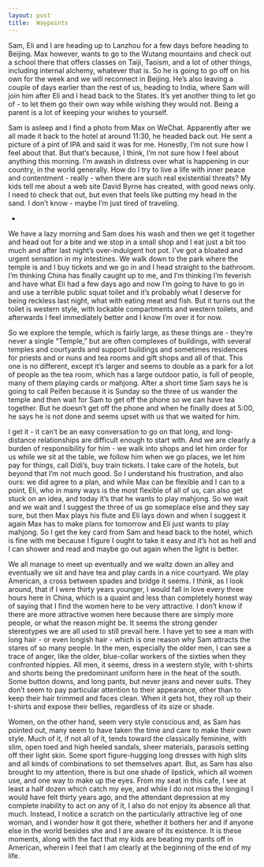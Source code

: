 ```yaml
---
layout: post
title:  Waypoints
---
```

Sam, Eli and I are heading up to Lanzhou for a few days before heading to Beijing. Max however, wants to go to the Wutang mountains and check out a school there that offers classes on Taiji, Taoism, and a lot of other things, including internal alchemy, whatever that is. So he is going to go off on his own for the week and we will reconnect in Beijing. He’s also leaving a couple of days earlier than the rest of us, heading to India, where Sam will join him after Eli and I head back to the States. It’s yet another thing to let go of - to let them go their own way while wishing they would not. Being a parent is a lot of keeping your wishes to yourself. 

Sam is asleep and I find a photo from Max on WeChat. Apparently after we all made it back to the hotel at around 11:30, he headed back out. He sent a picture of a pint of IPA and said it was for me. Honestly, I’m not sure how I feel about that. But that’s because, I think, I’m not sure how I feel about anything this morning. I’m awash in distress over what is happening in our country, in the world generally. How do I try to live a life with inner peace and contentment - really - when there are such real existential threats? My kids tell me about a web site David Byrne has created, with good news only. I need to check that out, but even that feels like putting my head in the sand. I don’t know - maybe I’m just tired of traveling. 

+

We have a lazy morning and Sam does his wash and then we get it together and head out for a bite and we stop in a small shop and I eat just a bit too much and after last night’s over-indulgent hot pot. I’ve got a bloated and urgent sensation in my intestines. We walk down to the park where the temple is and I buy tickets and we go in and I head straight to the bathroom. I’m thinking China has finally caught up to me, and I’m thinking I’m feverish and have what Eli had a few days ago and now I’m going to have to go in and use a terrible public squat toilet and it’s probably what I deserve for being reckless last night, what with eating meat and fish. But it turns out the toilet is western style, with lockable compartments and western toilets, and afterwards I feel immediately better and I know I’m over it for now.

So we explore the temple, which is fairly large, as these things are - they’re never a single “Temple,” but are often complexes of buildings, with several temples and courtyards and support buildings and sometimes residences for priests and or nuns and tea rooms and gift shops and all of that. This one is no different, except it’s larger and seems to double as a park for a lot of people as the tea room, which has a large outdoor patio, is full of people, many of them playing cards or mahjong. After a short time Sam says he is going to call Peifen because it is Sunday so the three of us wander the temple and then wait for Sam to get off the phone so we can have tea together. But he doesn’t get off the phone and when he finally does at 5:00, he says he is not done and seems upset with us that we waited for him.

I get it - it can’t be an easy conversation to go on that long, and long-distance relationships are difficult enough to start with. And we are clearly a burden of responsibility for him - we walk into shops and let him order for us while we sit at the table, we follow him when we go places, we let him pay for things, call Didi’s, buy train tickets. I take care of the hotels, but beyond that I’m not much good. So I understand his frustration, and also ours: we did agree to a plan, and while Max can be flexible and I can to a point, Eli, who in many ways is the most flexible of all of us, can also get stuck on an idea, and today it’s that he wants to play mahjong. So we wait and we wait and I suggest the three of us go someplace else and they say sure, but then Max plays his flute and Eli lays down and when I suggest it again Max has to make plans for tomorrow and Eli just wants to play mahjong. So I get the key card from Sam and head back to the hotel, which is fine with me because I figure I ought to take it easy and it’s hot as hell and I can shower and read and maybe go out again when the light is better. 

We all manage to meet up eventually and we waltz down an alley and eventually we sit and have tea and play cards in a nice courtyard. We play American, a cross between spades and bridge it seems. I think, as I look around, that if I were thirty years younger, I would fall in love every three hours here in China, which is a quaint and less than completely honest way of saying that I find the women here to be very attractive. I don’t know if there are more attractive women here because there are simply more people, or what the reason might be. It seems the strong gender stereotypes we are all used to still prevail here. I have yet to see a man with long hair - or even longish hair - which is one reason why Sam attracts the stares of so many people. In the men, especially the older men, I can see a trace of anger, like the older, blue-collar workers of the sixties when they confronted hippies. All men, it seems, dress in a western style, with t-shirts and shorts being the predominant uniform here in the heat of the south. Some button downs, and long pants, but never jeans and never suits. They don’t seem to pay particular attention to their appearance, other than to keep their hair trimmed and faces clean. When it gets hot, they roll up their t-shirts and expose their bellies, regardless of its size or shade. 

Women, on the other hand, seem very style conscious and, as Sam has pointed out, many seem to have taken the time and care to make their own style. Much of it, if not all of it, tends toward the classically feminine, with slim, open toed and high heeled sandals, sheer materials, parasols setting off their light skin. Some sport figure-hugging long dresses with high slits and all kinds of combinations to set themselves apart. But, as Sam has also brought to my attention, there is but one shade of lipstick, which all women use, and one way to make up the eyes. From my seat in this cafe, I see at least a half dozen which catch my eye, and while I do not miss the longing I would have felt thirty years ago, and the attendant depression at my complete inability to act on any of it, I also do not enjoy its absence all that much. Instead, I notice a scratch on the particularly attractive leg of one woman, and I wonder how it got there, whether it bothers her and if anyone else in the world besides she and I are aware of its existence. It is these moments, along with the fact that my kids are beating my pants off in American, wherein I feel that I am clearly at the beginning of the end of my life.
